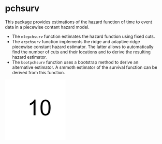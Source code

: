 # pchsurv

This package provides estimations of the hazard function of time to event data in a piecewise contant hazard model.

- The `mlepchsurv` function estimates the hazard function using fixed cuts. 
- The `arpchsurv` function implements the ridge and adaptive ridge piecewise constant hazard estimator. The latter allows to automatically find the number of cuts and their locations and to derive the resulting hazard estimator.
- The `bootpchsurv` function uses a bootstrap method to derive an alternative estimator. A smmoth estimator of the survival function can be derived from this function.

![some useless text](example2d.gif)
